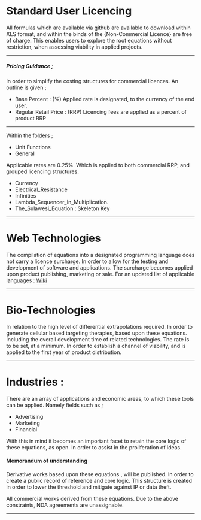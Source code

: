 # Standard User Licencing

All formulas which are available via github are available to download within XLS format, and within the binds of the {Non-Commercial Licence} are free of charge. 
This enables users to explore the root equations without restriction, when assessing viability in applied projects. 

---

##### Pricing Guidance ;

In order to simplify the costing structures for commercial licences. An outline is given ; 

* Base Percent : (%) Applied rate is designated, to the currency of the end user.
* Regular Retail Price : (RRP) Licencing fees are applied as a percent of product RRP

---

Within the folders ;

* Unit Functions
* General 

Applicable rates are 0.25%. 
Which is applied to both commercial RRP, and grouped licencing structures.

* Currency
* Electrical_Resistance
* Infinities
* Lambda_Sequencer_In_Multiplication.
* The_Sulawesi_Equation : Skeleton Key


---

# Web Technologies

The compilation of equations into a designated programming language does not carry a licence surcharge. In order to allow for the testing and development of software and applications. The surcharge becomes applied upon product publishing, marketing or sale. For an updated list of applicable languages : [Wiki](https://en.wikipedia.org/wiki/List_of_programming_languages)

---

# Bio-Technologies

In relation to the high level of differential extrapolations required. In order to generate cellular based targeting therapies, based upon these equations. Including the overall development time of related technologies. The rate is to be set, at a minimum. In order to establish a channel of viability, and is applied to the first year of product distribution. 

---

# Industries :

There are an array of applications and economic areas, to which these tools can be applied. Namely fields such as ; 

* Advertising
* Marketing 
* Financial

With this in mind it becomes an important facet to retain the core logic of these equations, as open. In order to assist in the proliferation of ideas. 
#### Memorandum of understanding
Derivative works based upon these equations , will be published. In order to create a public record of reference and core logic. This structure is created in order to lower the threshold and mitigate against IP or data theft. 

All commercial works derived from these equations. Due to the above constraints, NDA agreements are unassignable.

---
